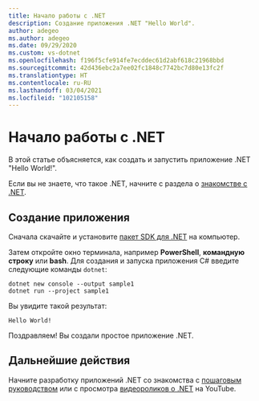 ```yaml
---
title: Начало работы с .NET
description: Создание приложения .NET "Hello World".
author: adegeo
ms.author: adegeo
ms.date: 09/29/2020
ms.custom: vs-dotnet
ms.openlocfilehash: f196f5cfe914fe7ecddec61d2abf618c21968bbd
ms.sourcegitcommit: 42d436ebc2a7ee02fc1848c7742bc7d80e13fc2f
ms.translationtype: HT
ms.contentlocale: ru-RU
ms.lasthandoff: 03/04/2021
ms.locfileid: "102105158"
---
```

# <a name="get-started-with-net"></a>Начало работы с .NET

В этой статье объясняется, как создать и запустить приложение .NET "Hello World!".

Если вы не знаете, что такое .NET, начните с раздела о [знакомстве с .NET](introduction.md).

## <a name="create-an-application"></a>Создание приложения

Сначала скачайте и установите [пакет SDK для .NET](https://dotnet.microsoft.com/download/dotnet) на компьютер.

Затем откройте окно терминала, например **PowerShell**, **командную строку** или **bash**. Для создания и запуска приложения C# введите следующие команды `dotnet`:

```dotnetcli
dotnet new console --output sample1
dotnet run --project sample1
```

Вы увидите такой результат:

```output
Hello World!
```

Поздравляем! Вы создали простое приложение .NET.

## <a name="next-steps"></a>Дальнейшие действия

Начните разработку приложений .NET со знакомства с [пошаговым руководством](../standard/get-started.md) или с просмотра [видеороликов о .NET](https://www.youtube.com/playlist?list=PLdo4fOcmZ0oWoazjhXQzBKMrFuArxpW80) на YouTube.
